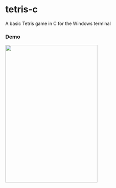 # tetris-c

A basic Tetris game in C for the Windows terminal

### Demo

<img src="https://i.imgur.com/gjzjsRw.gif" width="288" height="432" />

